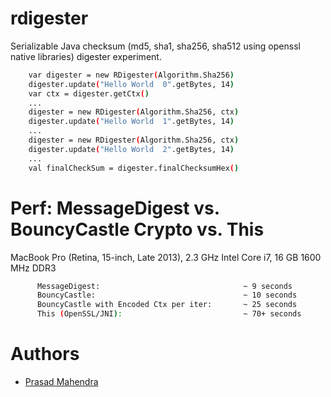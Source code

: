 # rdigester
Serializable Java checksum (md5, sha1, sha256, sha512 using openssl native libraries) digester experiment.

```sh
    var digester = new RDigester(Algorithm.Sha256)
    digester.update("Hello World  0".getBytes, 14)
    var ctx = digester.getCtx()
    ...
    digester = new RDigester(Algorithm.Sha256, ctx)
    digester.update("Hello World  1".getBytes, 14)
    ...
    digester = new RDigester(Algorithm.Sha256, ctx)
    digester.update("Hello World  2".getBytes, 14)
    ...    
    val finalCheckSum = digester.finalChecksumHex()
```

# Perf: MessageDigest vs. BouncyCastle Crypto vs. This
MacBook Pro (Retina, 15-inch, Late 2013), 2.3 GHz Intel Core i7, 16 GB 1600 MHz DDR3

```sh
      MessageDigest:                                ~ 9 seconds
      BouncyCastle:                                 ~ 10 seconds
      BouncyCastle with Encoded Ctx per iter:       ~ 25 seconds
      This (OpenSSL/JNI):                           ~ 70+ seconds
```

# Authors
- [Prasad Mahendra](https://github.com/prasadmahendra)